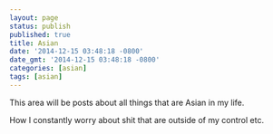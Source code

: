 ```yaml
---
layout: page
status: publish
published: true
title: Asian
date: '2014-12-15 03:48:18 -0800'
date_gmt: '2014-12-15 03:48:18 -0800'
categories: [asian]
tags: [asian]
---
```

<p>This area will be posts about all things that are Asian in my life.</p>
<p>How I constantly worry about shit that are outside of my control etc.</p>
